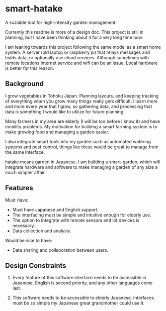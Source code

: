 # smart-hatake
A scalable tool for high-intensity garden management.

Currently this readme is more of a design doc. This project is still in planning, but I have been thinking about it for a very long time now.

I am leaning towards this project following the same model as a smart home system. A server (old laptop or raspberry pi) that relays messages and holds data, or optionally use cloud services. Although sometimes with remote locations internet service and wifi can be an issue. Local hardware is better for this reason.


Background
----------

I grow vegetables in Tohoku Japan. Planning layouts, and keeping tracking of everything when you grow many things really gets difficult. I learn more and more every year that I grow, so gathering data, and processing that data is something I would like to utilize for future planning.

Many farmers in my area are elderly (I will be too before I know it) and have mobility problems. My motivation for building a smart farming system is to make growing food and managing a garden easier.

I also integrate smart tools into my garden such as automated watering systems and pest control, things like these would be great to manage from the same interface. 

hatake means garden in Japanese. I am building a smart-garden, which will integrate hardware and software to make managing a garden of any size a much simpler affair.


Features
--------

Must Have:
* Must have Japanese and English support.
* The interfacing must be simple and intuitive enough for elderly use.
* The option to integrate with remote sensors and Iot devices is necessary.
* Data collection and analysis.
 
Would be nice to have:
* Data sharing and collaboration between users.


Design Constraints
------------------

1. Every feature of this software interface needs to be accessible in Japanese. English is second priority, and any other languages come last.

2. This software needs to be accessible to elderly Japanese. Interfaces must be so simple my Japanese great grandmother could use it.
